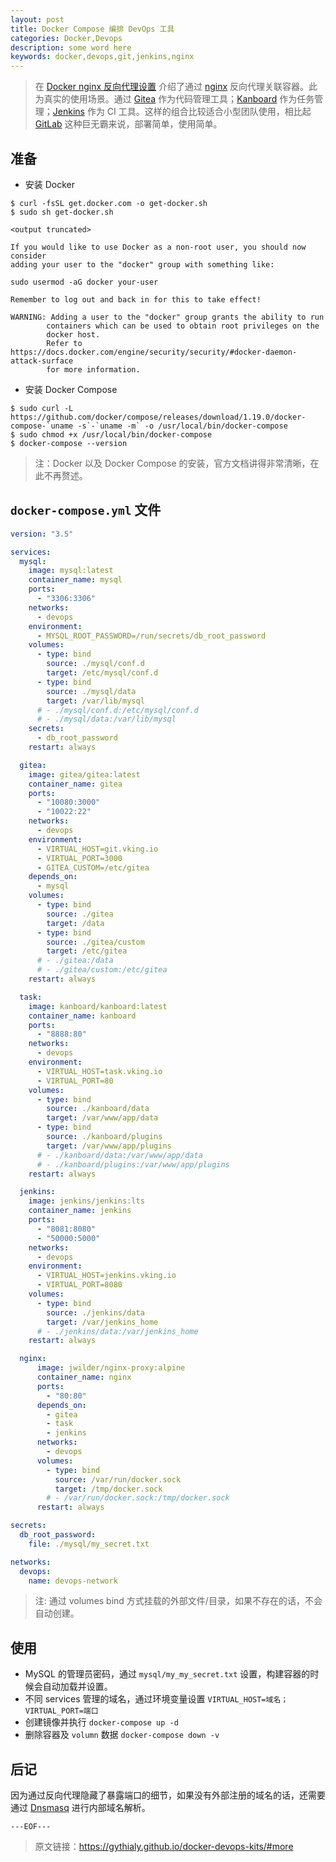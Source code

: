 ```yaml
---
layout: post
title: Docker Compose 编排 DevOps 工具
categories: Docker,Devops
description: some word here
keywords: docker,devops,git,jenkins,nginx
---
```


> 在 [Docker nginx 反向代理设置](https://outmanzzq.github.io/2019/01/25/Docker-nginx-reverse-proxy/) 介绍了通过 [nginx](https://nginx.org/en/) 反向代理关联容器。此为真实的使用场景。通过 [Gitea](https://github.com/go-gitea/gitea) 作为代码管理工具；[Kanboard](https://github.com/kanboard/kanboard) 作为任务管理；[Jenkins](https://jenkins.io/) 作为 CI 工具。这样的组合比较适合小型团队使用，相比起 [GitLab](https://gitlab.com/) 这种巨无霸来说，部署简单，使用简单。

## 准备

- 安装 Docker

```shell
$ curl -fsSL get.docker.com -o get-docker.sh
$ sudo sh get-docker.sh

<output truncated>

If you would like to use Docker as a non-root user, you should now consider
adding your user to the "docker" group with something like:

sudo usermod -aG docker your-user

Remember to log out and back in for this to take effect!

WARNING: Adding a user to the "docker" group grants the ability to run
        containers which can be used to obtain root privileges on the
        docker host.
        Refer to https://docs.docker.com/engine/security/security/#docker-daemon-attack-surface
        for more information.
```

- 安装 Docker Compose

```shell
$ sudo curl -L https://github.com/docker/compose/releases/download/1.19.0/docker-compose-`uname -s`-`uname -m` -o /usr/local/bin/docker-compose
$ sudo chmod +x /usr/local/bin/docker-compose
$ docker-compose --version
```

> 注：Docker 以及 Docker Compose 的安装，官方文档讲得非常清晰，在此不再赘述。

## `docker-compose.yml` 文件

```yml
version: "3.5"

services:
  mysql:
    image: mysql:latest
    container_name: mysql
    ports:
      - "3306:3306"
    networks:
      - devops
    environment:
      - MYSQL_ROOT_PASSWORD=/run/secrets/db_root_password
    volumes:
      - type: bind
        source: ./mysql/conf.d
        target: /etc/mysql/conf.d
      - type: bind
        source: ./mysql/data
        target: /var/lib/mysql
      # - ./mysql/conf.d:/etc/mysql/conf.d
      # - ./mysql/data:/var/lib/mysql
    secrets:
      - db_root_password
    restart: always

  gitea:
    image: gitea/gitea:latest
    container_name: gitea
    ports:
      - "10080:3000"
      - "10022:22"
    networks:
      - devops
    environment:
      - VIRTUAL_HOST=git.vking.io
      - VIRTUAL_PORT=3000
      - GITEA_CUSTOM=/etc/gitea
    depends_on: 
      - mysql
    volumes:
      - type: bind
        source: ./gitea
        target: /data
      - type: bind
        source: ./gitea/custom
        target: /etc/gitea
      # - ./gitea:/data
      # - ./gitea/custom:/etc/gitea
    restart: always

  task:
    image: kanboard/kanboard:latest
    container_name: kanboard
    ports:
      - "8888:80"
    networks:
      - devops
    environment:
      - VIRTUAL_HOST=task.vking.io
      - VIRTUAL_PORT=80
    volumes:
      - type: bind
        source: ./kanboard/data
        target: /var/www/app/data
      - type: bind
        source: ./kanboard/plugins
        target: /var/www/app/plugins
      # - ./kanboard/data:/var/www/app/data
      # - ./kanboard/plugins:/var/www/app/plugins
    restart: always

  jenkins:
    image: jenkins/jenkins:lts
    container_name: jenkins
    ports:
      - "8081:8080"
      - "50000:5000"
    networks:
      - devops
    environment:
      - VIRTUAL_HOST=jenkins.vking.io
      - VIRTUAL_PORT=8080
    volumes:
      - type: bind
        source: ./jenkins/data
        target: /var/jenkins_home
      # - ./jenkins/data:/var/jenkins_home
    restart: always

  nginx:
      image: jwilder/nginx-proxy:alpine
      container_name: nginx
      ports:
        - "80:80"
      depends_on: 
        - gitea
        - task
        - jenkins
      networks:
        - devops
      volumes:
        - type: bind
          source: /var/run/docker.sock
          target: /tmp/docker.sock
        # - /var/run/docker.sock:/tmp/docker.sock
      restart: always

secrets:
  db_root_password:
    file: ./mysql/my_secret.txt

networks:
  devops:
    name: devops-network
```

> 注: 通过 volumes bind 方式挂载的外部文件/目录，如果不存在的话，不会自动创建。

## 使用

- MySQL 的管理员密码，通过 `mysql/my_my_secret.txt` 设置，构建容器的时候会自动加载并设置。
- 不同 services 管理的域名，通过环境变量设置 `VIRTUAL_HOST=域名；VIRTUAL_PORT=端口`
- 创建镜像并执行 `docker-compose up -d`
- 删除容器及 `volumn` 数据  `docker-compose down -v`

## 后记

因为通过反向代理隐藏了暴露端口的细节，如果没有外部注册的域名的话，还需要通过 [Dnsmasq](http://www.thekelleys.org.uk/dnsmasq/doc.html) 进行内部域名解析。

`---EOF---`

> 原文链接：<https://gythialy.github.io/docker-devops-kits/#more>
